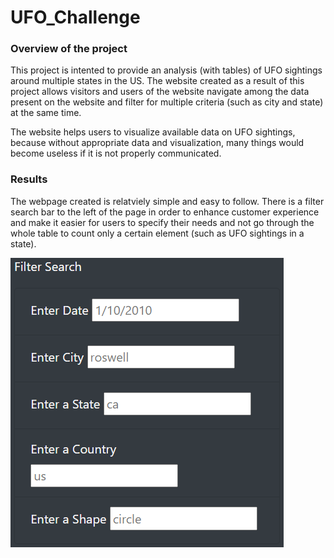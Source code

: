 # UFO_Challenge

### Overview of the project
This project is intented to provide an analysis (with tables) of UFO sightings around multiple states in the US. 
The website created as a result of this project allows visitors and users of the website navigate among the data present on the website and filter for multiple criteria (such as city and state) at the same time.

The website helps users to visualize available data on UFO sightings, because without appropriate data and visualization, many things would become useless if it is not properly communicated.

### Results
The webpage created is relatviely simple and easy to follow. There is a filter search bar to the left of the page in order to enhance customer experience and make it easier for users to specify their needs and not go through the whole table to count only a certain element (such as UFO sightings in a state).

<img src="Starter_Code/web/static/images/Filter.jpg" alt="Search Filter" title="Search">
